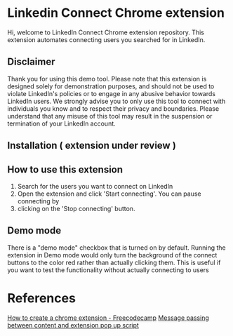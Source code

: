 # Linkedin Connect Chrome extension

Hi, welcome to LinkedIn Connect Chrome extension repository.
This extension automates connecting users you searched for in LinkedIn.

## Disclaimer

Thank you for using this demo tool. Please note that this extension is designed
solely for demonstration purposes, and should not be used to violate LinkedIn's
policies or to engage in any abusive behavior towards LinkedIn users.
We strongly advise you to only use this tool to connect with individuals you know
and to respect their privacy and boundaries. Please understand that any misuse
of this tool may result in the suspension or termination of your LinkedIn account.

## Installation ( extension under review )

## How to use this extension

1. Search for the users you want to connect on LinkedIn
2. Open the extension and click 'Start connecting'. You can pause connecting by
3. clicking on the 'Stop connecting' button.

## Demo mode

There is a "demo mode" checkbox that is turned on by default. Running the extension in
Demo mode would only turn the background of the connect buttons to the color red rather than
actually clicking them. This is useful if you want to test the functionality without actually
connecting to users

# References

[How to create a chrome extension - Freecodecamp](https://www.freecodecamp.org/news/building-chrome-extension/)
[Message passing between content and extension pop up script](https://developer.chrome.com/docs/extensions/mv3/messaging/)
